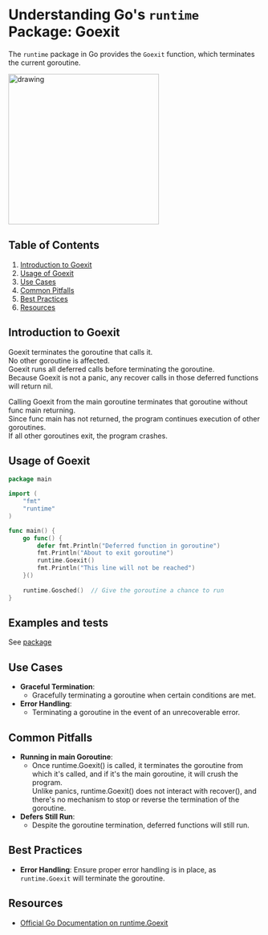 # Understanding Go's `runtime` Package: Goexit

The `runtime` package in Go provides the `Goexit` function, which terminates the current goroutine.

<img src="https://miro.medium.com/v2/resize:fit:740/1*hUmGVxYLmRnosaWD-mZzEQ.png" alt="drawing" height="300"/>

## Table of Contents

1. [Introduction to Goexit](#introduction)
2. [Usage of Goexit](#usage)
3. [Use Cases](#use-cases)
4. [Common Pitfalls](#common-pitfalls)
5. [Best Practices](#best-practices)
6. [Resources](#resources)

## Introduction to Goexit

Goexit terminates the goroutine that calls it.  
No other goroutine is affected.  
Goexit runs all deferred calls before terminating the goroutine.  
Because Goexit is not a panic, any recover calls in those deferred functions will return nil.

Calling Goexit from the main goroutine terminates that goroutine without func main returning.  
Since func main has not returned, the program continues execution of other goroutines.  
If all other goroutines exit, the program crashes.

## Usage of Goexit

```go
package main

import (
	"fmt"
	"runtime"
)

func main() {
	go func() {
		defer fmt.Println("Deferred function in goroutine")
		fmt.Println("About to exit goroutine")
		runtime.Goexit()
		fmt.Println("This line will not be reached")
	}()
	
	runtime.Gosched()  // Give the goroutine a chance to run
}
```

## Examples and tests

See [package](.)

## Use Cases

- **Graceful Termination**:
    - Gracefully terminating a goroutine when certain conditions are met.
- **Error Handling**:
    - Terminating a goroutine in the event of an unrecoverable error.

## Common Pitfalls

- **Running in main Goroutine**:
    - Once runtime.Goexit() is called, it terminates the goroutine from which it's called, and if it's the main
      goroutine, it will crush the program.  
      Unlike panics, runtime.Goexit() does not interact with recover(), and
      there's no mechanism to stop or reverse the termination of the goroutine.
- **Defers Still Run**:
    - Despite the goroutine termination, deferred functions will still run.

## Best Practices

- **Error Handling**: Ensure proper error handling is in place, as `runtime.Goexit` will terminate the goroutine.

## Resources

- [Official Go Documentation on runtime.Goexit](https://pkg.go.dev/runtime#Goexit)
